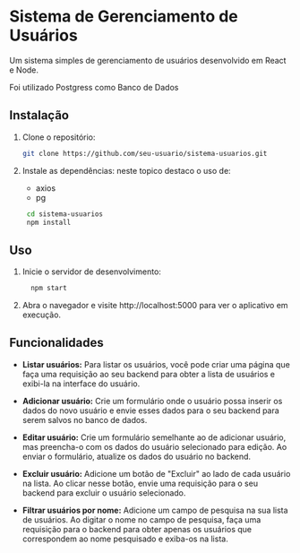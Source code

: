 # Sistema de Gerenciamento de Usuários

Um sistema simples de gerenciamento de usuários desenvolvido em React e Node.

Foi utilizado Postgress como Banco de Dados

## Instalação

1. Clone o repositório:

   ```sh
   git clone https://github.com/seu-usuario/sistema-usuarios.git

2. Instale as dependências:
   neste topico destaco o uso de:
   - axios
   - pg

   ```sh
    cd sistema-usuarios
    npm install

## Uso
1. Inicie o servidor de desenvolvimento:

   ```sh
     npm start
2. Abra o navegador e visite http://localhost:5000 para ver o aplicativo em execução.

## Funcionalidades

- **Listar usuários:** Para listar os usuários, você pode criar uma página que faça uma requisição ao seu backend para obter a lista de usuários e exibi-la na interface do usuário.

- **Adicionar usuário:** Crie um formulário onde o usuário possa inserir os dados do novo usuário e envie esses dados para o seu backend para serem salvos no banco de dados.

- **Editar usuário:** Crie um formulário semelhante ao de adicionar usuário, mas preencha-o com os dados do usuário selecionado para edição. Ao enviar o formulário, atualize os dados do usuário no backend.

- **Excluir usuário:** Adicione um botão de "Excluir" ao lado de cada usuário na lista. Ao clicar nesse botão, envie uma requisição para o seu backend para excluir o usuário selecionado.

- **Filtrar usuários por nome:** Adicione um campo de pesquisa na sua lista de usuários. Ao digitar o nome no campo de pesquisa, faça uma requisição para o backend para obter apenas os usuários que correspondem ao nome pesquisado e exiba-os na lista.


